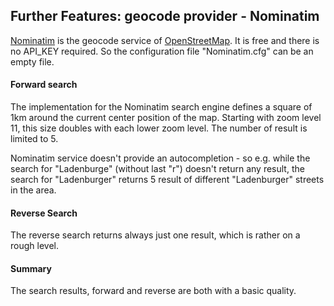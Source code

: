 ## Further Features: geocode provider - Nominatim

[Nominatim](https://nominatim.org/) is the geocode service of [OpenStreetMap](https://www.openstreetmap.de/). It is free and there
is no API_KEY required. So the configuration file "Nominatim.cfg" can be an empty file.

#### Forward search

The implementation for the Nominatim search engine defines a square of 1km around the current
center position of the map. Starting with zoom level 11, this size doubles with each lower
zoom level. The number of result is limited to 5.

Nominatim service doesn't provide an autocompletion - so e.g. while the search for "Ladenburge" (without last "r")
doesn't return any result, the search for "Ladenburger" returns 5 result of different "Ladenburger" streets in the area.

#### Reverse Search 

The reverse search returns always just one result, which is rather on a rough level.

#### Summary

The search results, forward and reverse are both with a basic quality. 

